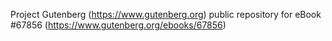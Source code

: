 Project Gutenberg (https://www.gutenberg.org) public repository for
eBook #67856 (https://www.gutenberg.org/ebooks/67856)
